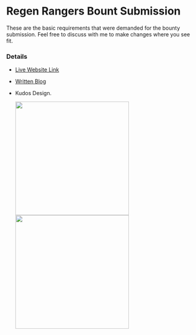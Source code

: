 # **Regen Rangers Bount Submission**

These are the basic requirements that were demanded for the bounty submission. Feel free to discuss with me to make changes where you see fit.

### **Details**

- [Live Website Link](https://regen-rangers-bounty.vercel.app/)

- [Written Blog](BLOG.md)

- Kudos Design.

  <image src="public/kudos/gold.svg" width="300" height="300" />
  <image src="public/kudos/silver.svg" width="300" height="300" />
